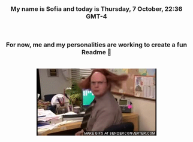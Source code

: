 


<div align="center">
<h3 >My name is Sofia and today is Thursday, 7 October, 22:36 GMT-4</h3><br>
<h3 >For now, me and my personalities are working to create a fun Readme 👋
</h3><br>
<img src='img/dwight.gif' alt='working...'/>
</div>
